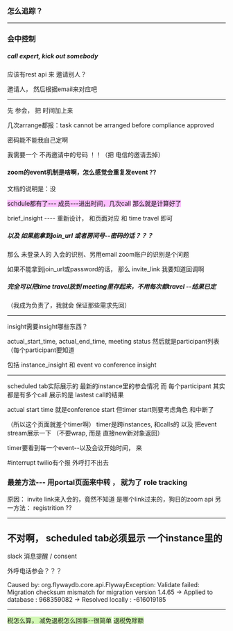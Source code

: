 ### 怎么追踪？



---
### 会中控制
##### call expert, kick out somebody

应该有rest api 来 邀请别人？ 


邀请人， 然后根据email来对应吧


---

先 参会， 
把 时间加上来


几次arrange都报：task cannot be arranged before compliance approved

密码能不能我自己定啊


我需要一个 不再邀请中的号码 ！！（把 电信的邀请去掉）

#### zoom的event机制是啥啊，怎么感觉会重复发event ??

文档的说明是：没


<span style="background:#fdbfff">schdule都有了--- 成员---进出时间，几次call</span>
<span style="background:#fdbfff">那么就是计算好了</span>

brief_insight ---- 重新设计， 和页面对应
和 time travel 即可
##### 以及 如果能拿到join_url 或者房间号--密码的话？？？ 
那么 未登录人的 入会的识别、另用email zoom账户的识别是个问题

如果不能拿到join_url或password的话， 
那么 invite_link 我要知道回调啊

##### 完全可以把time travel放到 meeting里存起来，不用每次都travel --结果已定


（我成为负责了，我就会 保证那些需求先回）

---
insight需要insight哪些东西？

actual_start_time, actual_end_time, 
meeting status
然后就是participant列表
（每个participant要知道 


包括 instance_insight
和 event vo
conference insight

----

scheduled tab实际展示的  最新的instance里的参会情况
而 每个participant 其实都是有多个call
展示的是 lastest call的结果

actual start time 就是conference start
但timer start则要考虑角色 和中断了

（所以这个页面就差个timer啊）
timer是跨instances, 和calls的 
以及 把event stream展示一下 （不要wrap, 而是 直接new新对象返回）

timer要看到每一个event--以及会议开始时间， 来

#interrupt
twilio有个报 外呼打不出去


### 最差方法--- 用portal页面来中转 ， 就为了 role tracking 
原因： invite link来入会的，竟然不知道 是哪个link过来的，狗日的zoom api
另一方法： registrition ?? 

---
## 不对啊， scheduled tab必须显示 一个instance里的

slack 消息提醒 / consent

外呼电话参会？？？


Caused by: org.flywaydb.core.api.FlywayException: Validate failed: 
Migration checksum mismatch for migration version 1.4.65
-> Applied to database : 968359082
-> Resolved locally    : -616019185

---

<span style="background:#d3f8b6">税怎么算， 减免退税怎么回事--很简单</span>
<span style="background:#d3f8b6">退税免除额</span>

